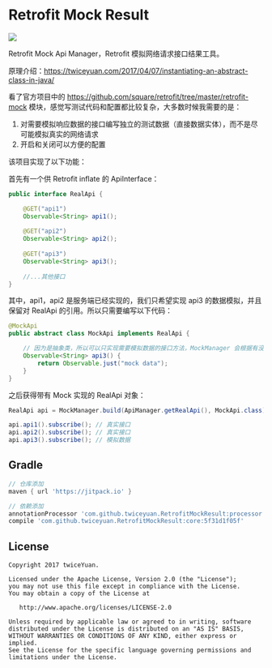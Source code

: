 # Retrofit Mock Result

[![](https://jitpack.io/v/twiceyuan/RetrofitMockResult.svg)](https://jitpack.io/#twiceyuan/RetrofitMockResult)

Retrofit Mock Api Manager，Retrofit 模拟网络请求接口结果工具。

原理介绍：https://twiceyuan.com/2017/04/07/instantiating-an-abstract-class-in-java/

看了官方项目中的 https://github.com/square/retrofit/tree/master/retrofit-mock 模块，感觉写测试代码和配置都比较复杂，大多数时候我需要的是：

1. 对需要模拟响应数据的接口编写独立的测试数据（直接数据实体），而不是尽可能模拟真实的网络请求
2. 开启和关闭可以方便的配置

该项目实现了以下功能：

首先有一个供 Retrofit inflate 的 ApiInterface：

```java
public interface RealApi {

    @GET("api1")
    Observable<String> api1();
    
    @GET("api2")
    Observable<String> api2();
    
    @GET("api3")
    Observable<String> api3();
    
    //...其他接口
}
```

其中，api1，api2 是服务端已经实现的，我们只希望实现 api3 的数据模拟，并且保留对 RealApi 的引用。所以只需要编写以下代码：

```java
@MockApi
public abstract class MockApi implements RealApi {

    // 因为是抽象类，所以可以只实现需要模拟数据的接口方法，MockManager 会根据有没有定义模拟接口来判断是否使用模拟数据
    Observable<String> api3() {
        return Observable.just("mock data");
    }
}
```

之后获得带有 Mock 实现的 RealApi 对象：

```java
RealApi api = MockManager.build(ApiManager.getRealApi(), MockApi.class);

api.api1().subscribe(); // 真实接口
api.api2().subscribe(); // 真实接口
api.api3().subscribe(); // 模拟数据
```

## Gradle

```groovy
// 仓库添加
maven { url 'https://jitpack.io' }

// 依赖添加
annotationProcessor 'com.github.twiceyuan.RetrofitMockResult:processor:5f31d1f05f'
compile 'com.github.twiceyuan.RetrofitMockResult:core:5f31d1f05f'
```

## License

```
Copyright 2017 twiceYuan.

Licensed under the Apache License, Version 2.0 (the "License");
you may not use this file except in compliance with the License.
You may obtain a copy of the License at

   http://www.apache.org/licenses/LICENSE-2.0

Unless required by applicable law or agreed to in writing, software
distributed under the License is distributed on an "AS IS" BASIS,
WITHOUT WARRANTIES OR CONDITIONS OF ANY KIND, either express or implied.
See the License for the specific language governing permissions and
limitations under the License.
```
